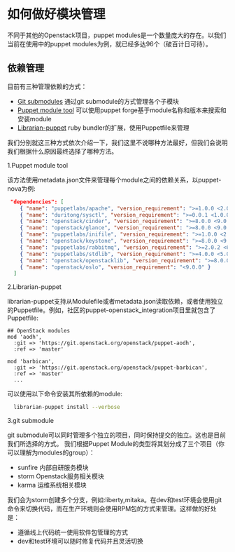 # 如何做好模块管理

不同于其他的Openstack项目，puppet modules是一个数量庞大的存在。以我们当前在使用中的puppet modules为例，就已经多达96个（破百计日可待）。

## 依赖管理

目前有三种管理依赖的方式：

 - [Git submodules](http://git-scm.com/book/en/Git-Tools-Submodules) 通过git submodule的方式管理各个子模块
 - [Puppet module tool](http://puppetlabs.com/blog/module-of-the-week-puppet-module-tool-part-1/) 可以使用puppet forge基于module名称和版本来搜索和安装module
 - [Librarian-puppet](http://librarian-puppet.com/) ruby bundler的扩展，使用Puppetfile来管理

我们分别就这三种方式依次介绍一下，我们这里不说哪种方法最好，但我们会说明我们根据什么原因最终选择了哪种方法。

1.Puppet module tool

该方法使用metadata.json文件来管理每个module之间的依赖关系，以puppet-nova为例:

```json
 "dependencies": [
    { "name": "puppetlabs/apache", "version_requirement": ">=1.0.0 <2.0.0" },
    { "name": "duritong/sysctl", "version_requirement": ">=0.0.1 <1.0.0" },
    { "name": "openstack/cinder", "version_requirement": ">=8.0.0 <9.0.0" },
    { "name": "openstack/glance", "version_requirement": ">=8.0.0 <9.0.0" },
    { "name": "puppetlabs/inifile", "version_requirement": ">=1.0.0 <2.0.0" },
    { "name": "openstack/keystone", "version_requirement": ">=8.0.0 <9.0.0" },
    { "name": "puppetlabs/rabbitmq", "version_requirement": ">=2.0.2 <6.0.0" },
    { "name": "puppetlabs/stdlib", "version_requirement": ">=4.0.0 <5.0.0" },
    { "name": "openstack/openstacklib", "version_requirement": ">=8.0.0 <9.0.0" },
    { "name": "openstack/oslo", "version_requirement": "<9.0.0" }
  ]
```

2.Librarian-puppet

librarian-puppet支持从Modulefile或者metadata.json读取依赖，或者使用独立的Puppetfile。例如，社区的puppet-openstack_integration项目里就包含了Puppetfile:

```
## OpenStack modules
mod 'aodh',
  :git => 'https://git.openstack.org/openstack/puppet-aodh',
  :ref => 'master'

mod 'barbican',
  :git => 'https://git.openstack.org/openstack/puppet-barbican',
  :ref => 'master'
  ...
```
可以使用以下命令安装其所依赖的module:
```bash
  librarian-puppet install --verbose
```
3.git submodule

git submodule可以同时管理多个独立的项目，同时保持提交的独立。这也是目前我们所选择的方式。
我们根据Puppet Module的类型将其划分成了三个项目（你可以理解为modules的group）：

 - sunfire  内部自研服务模块
 - storm  Openstack服务相关模块
 - karma  运维系统相关模块

我们会为storm创建多个分支，例如:liberty,mitaka。在dev和test环境会使用git命令来切换代码，而在生产环境则会使用RPM包的方式来管理。这样做的好处是：

 - 遵循线上代码统一使用软件包管理的方式
 - dev和test环境可以随时修复代码并且灵活切换






  
  

